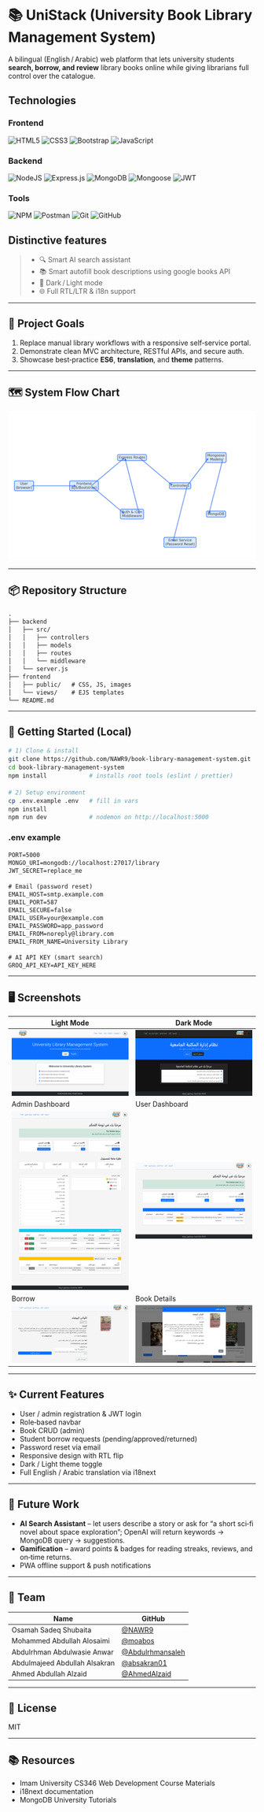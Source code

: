 ﻿# 📚 UniStack (University Book Library Management System)

A bilingual (English / Arabic) web platform that lets university students **search, borrow, and review** library books online while giving librarians full control over the catalogue.

## Technologies

### Frontend

![HTML5](https://img.shields.io/badge/html5-%23E34F26.svg?style=for-the-badge&logo=html5&logoColor=white)
![CSS3](https://img.shields.io/badge/css3-%231572B6.svg?style=for-the-badge&logo=css3&logoColor=white)
![Bootstrap](https://img.shields.io/badge/bootstrap-%23563D7C.svg?style=for-the-badge&logo=bootstrap&logoColor=white)
![JavaScript](https://img.shields.io/badge/javascript-%23323330.svg?style=for-the-badge&logo=javascript&logoColor=%23F7DF1E)

### Backend

![NodeJS](https://img.shields.io/badge/node.js-6DA55F?style=for-the-badge&logo=node.js&logoColor=white)
![Express.js](https://img.shields.io/badge/express.js-%23404d59.svg?style=for-the-badge&logo=express&logoColor=%2361DAFB)
![MongoDB](https://img.shields.io/badge/mongodb-%234ea94b.svg?style=for-the-badge&logo=mongodb&logoColor=white)
![Mongoose](https://img.shields.io/badge/mongoose-%2300f.svg?style=for-the-badge&logo=mongoose&logoColor=white)
![JWT](https://img.shields.io/badge/JWT-black?style=for-the-badge&logo=JSON%20web%20tokens)

### Tools

![NPM](https://img.shields.io/badge/NPM-%23CB3837.svg?style=for-the-badge&logo=npm&logoColor=white)
![Postman](https://img.shields.io/badge/Postman-FF6C37?style=for-the-badge&logo=postman&logoColor=white)
![Git](https://img.shields.io/badge/git-%23F05033.svg?style=for-the-badge&logo=git&logoColor=white)
![GitHub](https://img.shields.io/badge/github-%23121011.svg?style=for-the-badge&logo=github&logoColor=white)

## Distinctive features

> - 🔍 Smart AI search assistant
> - 📚 Smart autofill book descriptions using google books API
> - 🌙 Dark / Light mode
> - 🌐 Full RTL/LTR & i18n support

---

## 🎯 Project Goals

1. Replace manual library workflows with a responsive self‑service portal.
2. Demonstrate clean MVC architecture, RESTful APIs, and secure auth.
3. Showcase best‑practice **ES6**, **translation**, and **theme** patterns.

---

## 🗺️ System Flow Chart

![Flow Chart](docs/flowchart/unistack_flow_chart.png) <!-- Replace with your own image or link -->

---

## 📦 Repository Structure

```
.
├── backend
│   ├── src/
│   │   ├── controllers
│   │   ├── models
│   │   ├── routes
│   │   └── middleware
│   └── server.js
├── frontend
│   ├── public/   # CSS, JS, images
│   └── views/    # EJS templates
└── README.md
```

---

## 🚀 Getting Started (Local)

```bash
# 1) Clone & install
git clone https://github.com/NAWR9/book-library-management-system.git
cd book-library-management-system
npm install            # installs root tools (eslint / prettier)

# 2) Setup environment
cp .env.example .env   # fill in vars
npm install
npm run dev            # nodemon on http://localhost:5000

```

### .env example

```env
PORT=5000
MONGO_URI=mongodb://localhost:27017/library
JWT_SECRET=replace_me

# Email (password reset)
EMAIL_HOST=smtp.example.com
EMAIL_PORT=587
EMAIL_SECURE=false
EMAIL_USER=your@example.com
EMAIL_PASSWORD=app_password
EMAIL_FROM=noreply@library.com
EMAIL_FROM_NAME=University Library

# AI API KEY (smart search)
GROQ_API_KEY=API_KEY_HERE
```

---

## 🖥️ Screenshots

| Light Mode                                          | Dark Mode                                          |
| --------------------------------------------------- | -------------------------------------------------- |
| ![Light](docs/screenshots/unistack_1.png)           | ![Dark](docs/screenshots/unistack_2.png)           |
| Admin Dashboard                                     | User Dashboard                                     |
| ![Admin Dashboard](docs/screenshots/unistack_3.png) | ![User Dashboard](docs/screenshots/unistack_4.png) |
| Borrow                                              | Book Details                                       |
| ![Borrow](docs/screenshots/unistack_6.png)          | ![Book Details](docs/screenshots/unistack_5.png)   |

---

## ✨ Current Features

- User / admin registration & JWT login
- Role‑based navbar
- Book CRUD (admin)
- Student borrow requests (pending/approved/returned)
- Password reset via email
- Responsive design with RTL flip
- Dark / Light theme toggle
- Full English / Arabic translation via i18next

---

## 🔮 Future Work

- **AI Search Assistant** – let users describe a story or ask for “a short sci‑fi novel about space exploration”; OpenAI will return keywords → MongoDB query → suggestions.
- **Gamification** – award points & badges for reading streaks, reviews, and on‑time returns.
- PWA offline support & push notifications

---

## 👥 Team

| Name                          | GitHub                                                 |
| ----------------------------- | ------------------------------------------------------ |
| Osamah Sadeq Shubaita         | [@NAWR9](https://github.com/NAWR9)                     |
| Mohammed Abdullah Alosaimi    | [@moabos](https://github.com/moabos)                   |
| Abdulrhman Abdulwasie Anwar   | [@Abdulrhmansaleh](https://github.com/Abdulrhmansaleh) |
| Abdulmajeed Abdullah Alsakran | [@absakran01](https://github.com/absakran01)           |
| Ahmed Abdullah Alzaid         | [@AhmedAlzaid](https://github.com/AhmedAlzaid)         |

---

## 📝 License

MIT

---

## 📚 Resources

- Imam University CS346 Web Development Course Materials
- i18next documentation
- MongoDB University Tutorials
